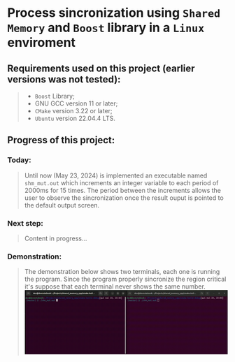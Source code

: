 # Process sincronization using `Shared Memory` and `Boost` library in a `Linux` enviroment

## Requirements used on this project (earlier versions was not tested):
> - `Boost` Library;
> -  GNU GCC version 11 or later;
> - `CMake` version 3.22 or later;
> - `Ubuntu` version 22.04.4 LTS.

## Progress of this project:

### Today:
> Until now (May 23, 2024) is implemented an executable named `shm_mut.out` 
> which increments an integer variable to each period of 2000ms for 15 times.
> The period between the increments allows the user to observe the 
> sincronization once the result ouput is pointed to the default output 
> screen.

### Next step:
> Content in progress...

### Demonstration:
> The demonstration below shows two terminals, each one is running the program.
> Since the program properly sincronize the region critical it's suppose that
> each terminal never shows the same number.
![Demonstration](./sync_demo.gif)
